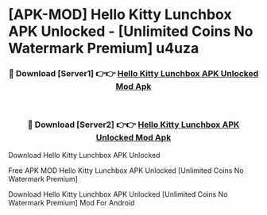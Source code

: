 # [APK-MOD] Hello Kitty Lunchbox APK Unlocked - [Unlimited Coins No Watermark Premium] u4uza



<div align="center">
<h3>🔴 Download [Server1] 👉👉 <a href="https://momento.my/?title=Hello_Kitty_Lunchbox_APK_Unlocked">Hello Kitty Lunchbox APK Unlocked Mod Apk</a></h3><br>

<h3>🔴 Download [Server2] 👉👉 <a href="https://momento.my/?title=Hello_Kitty_Lunchbox_APK_Unlocked">Hello Kitty Lunchbox APK Unlocked Mod Apk</a></h3>
</div>



Download Hello Kitty Lunchbox APK Unlocked 

Free APK MOD Hello Kitty Lunchbox APK Unlocked [Unlimited Coins No Watermark Premium]

Download Hello Kitty Lunchbox APK Unlocked [Unlimited Coins No Watermark Premium] Mod For Android
